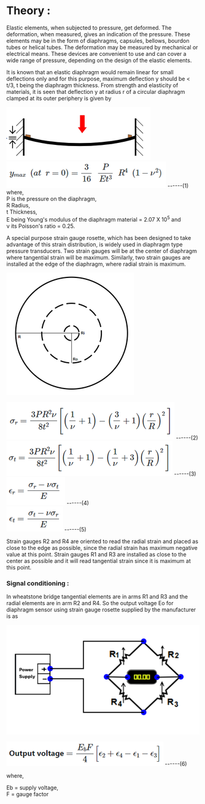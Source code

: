 # Theory :

Elastic elements, when subjected to pressure, get deformed. The deformation, when measured, gives an indication of the pressure. These elements may be in the form of diaphragms, capsules, bellows, bourdon tubes or helical tubes. The deformation may be measured by mechanical or electrical means. These devices are convenient to use and can cover a wide range of pressure, depending on the design of the elastic elements.

It is known that an elastic diaphragm would remain linear for small deflections only and for this purpose, maximum deflection y should be < t/3, t being the diaphragm thickness.
From strength and elasticity of materials, it is seen that deflection y at radius r of a circular diaphragm clamped at its outer periphery is given by

![1](images/img_1.PNG) <br>
![2](images/F_1.PNG) ------(1)<br>
where,<br> 
  P is the pressure on the diaphragm,<br>
  R Radius,<br>
  t Thickness, <br>
  E being Young's modulus of the diaphragm material = 2.07 X 10<sup>5</sup> and <br>
  ν its Poisson's ratio = 0.25.<br>



A special purpose strain gauge rosette, which has been designed to take advantage of this strain distribution, is widely used in diaphragm type pressure transducers. Two strain gauges will be at the center of diaphragm where tangential strain will be maximum. Similarly, two strain gauges are installed at the edge of the diaphragm, where radial strain is maximum.

![3](images/img_2.PNG) <br>

![4](images/F_4.PNG) ------(2)<br>
![5](images/F_5.PNG) ------(3)<br>
![6](images/F_2.PNG) ------(4)<br>
![7](images/F_3.PNG) ------(5)<br>

Strain gauges R2 and R4 are oriented to read the radial strain and placed as close to the edge as possible, since the radial strain has maximum negative value at this point.
Strain gauges R1 and R3 are installed as close to the center as possible and it will read tangential strain since it is maximum at this point.

### Signal conditioning : 

In wheatstone bridge tangential elements are in arms R1 and R3 and the radial elements are in arm R2 and R4. So the output voltage Eo for diaphragm sensor using strain gauge rosette supplied by the manufacturer is as 

![8](images/wheatStoneOP.png)

![9](images/F_6.PNG) ------(6)<br>

where, 

Eb = supply voltage,<br>
F = gauge factor